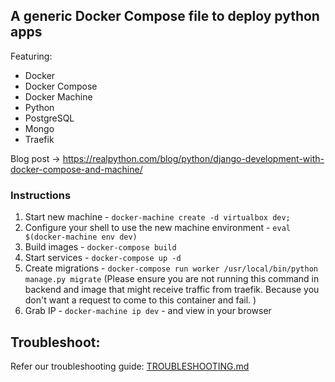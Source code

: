 ## A generic Docker Compose file to deploy python apps

Featuring:

- Docker
- Docker Compose
- Docker Machine
- Python
- PostgreSQL
- Mongo
- Traefik

Blog post -> https://realpython.com/blog/python/django-development-with-docker-compose-and-machine/


### Instructions

1. Start new machine - `docker-machine create -d virtualbox dev;`
1. Configure your shell to use the new machine environment - `eval $(docker-machine env dev)`
1. Build images - `docker-compose build`
1. Start services - `docker-compose up -d`
1. Create migrations - `docker-compose run worker /usr/local/bin/python manage.py migrate` (Please ensure you are not running this command in backend and image that might receive traffic from traefik. Because you don't want a request  to come to this container and fail. )
1. Grab IP - `docker-machine ip dev` - and view in your browser

## Troubleshoot:

Refer our troubleshooting guide: [TROUBLESHOOTING.md](TROUBLESHOOTING.md)
